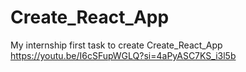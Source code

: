 # Create_React_App
My internship first task to create Create_React_App
https://youtu.be/I6cSFupWGLQ?si=4aPyASC7KS_i3l5b
